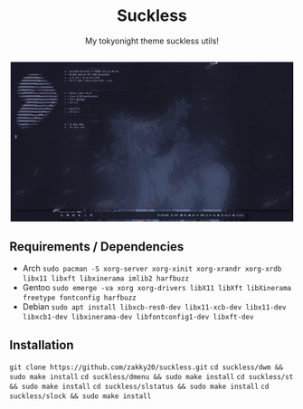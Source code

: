<h1 align="center">Suckless</h1>
<p align="center">My tokyonight theme suckless utils!</p>

##
<p align="center">
<img src="./preview.gif" alt="Video Preview" width="500px">
</p>

## Requirements / Dependencies
* Arch
`sudo pacman -S xorg-server xorg-xinit xorg-xrandr xorg-xrdb libx11 libxft libxinerama imlib2 harfbuzz`
* Gentoo
`sudo emerge -va xorg xorg-drivers libX11 libXft libXinerama freetype fontconfig harfbuzz`
* Debian
`sudo apt install libxcb-res0-dev libx11-xcb-dev libx11-dev libxcb1-dev libxinerama-dev libfontconfig1-dev libxft-dev`
##

## Installation
`git clone https://github.com/zakky20/suckless.git`
`cd suckless/dwm && sudo make install`
`cd suckless/dmenu && sudo make install`
`cd suckless/st && sudo make install`
`cd suckless/slstatus && sudo make install`
`cd suckless/slock && sudo make install`
